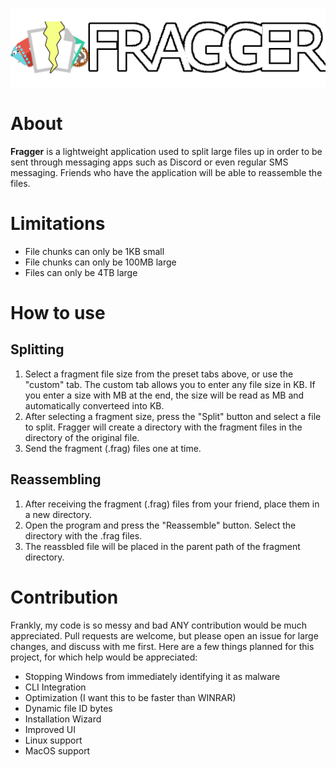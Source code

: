 ![1723243069734](images/README/logo.png)

# About

**Fragger** is a lightweight application used to split large files up in order to be sent through messaging apps such as Discord or even regular SMS messaging. Friends who have the application will be able to reassemble the files.

# Limitations

* File chunks can only be 1KB small
* File chunks can only be 100MB large
* Files can only be 4TB large

# How to use

## Splitting

1. Select a fragment file size from the preset tabs above, or use the "custom" tab. The custom tab allows you to enter any file size in KB. If you enter a size with MB at the end, the size will be read as MB and automatically converteed into KB.
2. After selecting a fragment size, press the "Split" button and select a file to split. Fragger will create a directory with the fragment files in the directory of the original file.
3. Send the fragment (.frag) files one at time.

## Reassembling

1. After receiving the fragment (.frag) files from your friend, place them in a new directory.
2. Open the program and press the "Reassemble" button. Select the directory with the .frag files.
3. The reassbled file will be placed in the parent path of the fragment directory.

# Contribution

Frankly, my code is so messy and bad ANY contribution would be much appreciated. Pull requests are welcome, but please open an issue for large changes, and discuss with me first.
Here are a few things planned for this project, for which help would be appreciated:

* Stopping Windows from immediately identifying it as malware
* CLI Integration
* Optimization (I want this to be faster than WINRAR)
* Dynamic file ID bytes
* Installation Wizard
* Improved UI
* Linux support
* MacOS support
